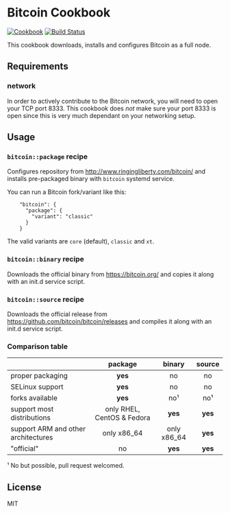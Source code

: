 Bitcoin Cookbook
================
[![Cookbook](https://img.shields.io/cookbook/v/bitcoin.svg)](https://supermarket.getchef.com/cookbooks/bitcoin)
[![Build Status](https://travis-ci.org/infertux/chef-bitcoin.svg?branch=master)](https://travis-ci.org/infertux/chef-bitcoin)

This cookbook downloads, installs and configures Bitcoin as a full node.

Requirements
------------

### network
In order to actively contribute to the Bitcoin network, you will need to open your TCP port 8333.
This cookbook does *not* make sure your port 8333 is open since this is very much dependant on your networking setup.

Usage
-----

### `bitcoin::package` recipe

Configures repository from http://www.ringingliberty.com/bitcoin/ and installs pre-packaged binary with `bitcoin` systemd service.

You can run a Bitcoin fork/variant like this:

```
    "bitcoin": {
      "package": {
        "variant": "classic"
      }
    }
```

The valid variants are `core` (default), `classic` and `xt`.

### `bitcoin::binary` recipe

Downloads the official binary from https://bitcoin.org/ and copies it along with an init.d service script.

### `bitcoin::source` recipe

Downloads the official release from https://github.com/bitcoin/bitcoin/releases and compiles it along with an init.d service script.


### Comparison table

|                                     | package                    | binary      | source  |
| :---                                | :---:                      | :---:       | :---:   |
| proper packaging                    | **yes**                    | no          | no      |
| SELinux support                     | **yes**                    | no          | no      |
| forks available                     | **yes**                    | no¹         | no¹     |
| support most distributions          | only RHEL, CentOS & Fedora | **yes**     | **yes** |
| support ARM and other architectures | only x86_64                | only x86_64 | **yes** |
| "official"                          | no                         | **yes**     | **yes** |

¹ No but possible, pull request welcomed.

License
-------
MIT

